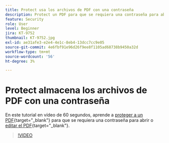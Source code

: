 ```yaml
---
title: Protect usa los archivos de PDF con una contraseña
description: Protect un PDF para que se requiera una contraseña para abrir o editar el PDF
feature: Security
role: User
level: Beginner
jira: KT-9752
thumbnail: KT-9752.jpg
exl-id: ae31afe3-e2e4-4e1c-8eb4-13dcc7cc9e05
source-git-commit: 4e6fbf91e96d26f9ee8f1105ad68738b9450a32d
workflow-type: tm+mt
source-wordcount: '56'
ht-degree: 3%

---
```


# Protect almacena los archivos de PDF con una contraseña

En este tutorial en vídeo de 60 segundos, aprende a [proteger a un PDF](https://www.adobe.com/es/acrobat/online/password-protect-pdf.html){target="_blank"} para que se requiera una contraseña para abrir o [editar el PDF](https://www.adobe.com/es/acrobat/online/pdf-editor.html){target="_blank"}.

>[!VIDEO](https://video.tv.adobe.com/v/340075?quality=12&learn=on&hidetitle=true)
